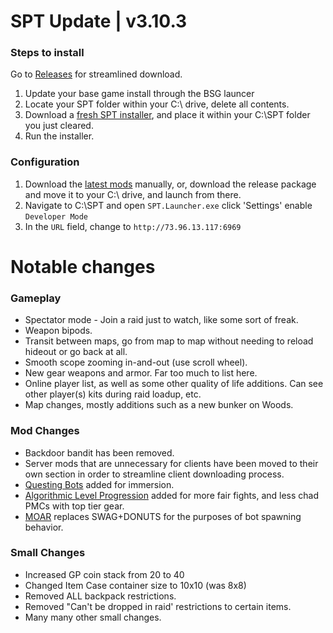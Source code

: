 # SPT Update | v3.10.3

### Steps to install
Go to [Releases](https://github.com/werlior/The-Boys/releases/tag/Full_Release) for streamlined download.
1. Update your base game install through the BSG launcer
2. Locate your SPT folder within your C:\ drive, delete all contents.
3. Download a [fresh SPT installer](https://sp-tarkov.com/#download), and place it within your C:\SPT folder you just cleared.
4. Run the installer.
### Configuration
1. Download the [latest mods](https://github.com/werlior/The-Boys/blob/main/README.md) manually, or, download the release package and move it to your C:\ drive, and launch from there.
2. Navigate to C:\SPT and open `SPT.Launcher.exe` click 'Settings' enable `Developer Mode` 
3. In the `URL` field, change to `http://73.96.13.117:6969`




# Notable changes
### Gameplay
- Spectator mode - Join a raid just to watch, like some sort of freak.
- Weapon bipods.
- Transit between maps, go from map to map without needing to reload hideout or go back at all.
- Smooth scope zooming in-and-out (use scroll wheel).
- New gear weapons and armor. Far too much to list here.
- Online player list, as well as some other quality of life additions. Can see other player(s) kits during raid loadup, etc.
- Map changes, mostly additions such as a new bunker on Woods.

### Mod Changes
- Backdoor bandit has been removed.
- Server mods that are unnecessary for clients have been moved to their own section in order to streamline client downloading process.
- [Questing Bots](https://hub.sp-tarkov.com/files/file/1534-questing-bots/) added for immersion.
- [Algorithmic Level Progression](https://hub.sp-tarkov.com/files/file/1400-alp-algorithmic-level-progression/) added for more fair fights, and less chad PMCs with top tier gear.
- [MOAR](https://hub.sp-tarkov.com/files/file/1059-moar-ultra-lite-spawn-mod/#tab_a632c3fc09ef599d49595c714839f984b9122871) replaces SWAG+DONUTS for the purposes of bot spawning behavior.

### Small Changes
- Increased GP coin stack from 20 to 40
- Changed Item Case container size to 10x10 (was 8x8)
- Removed ALL backpack restrictions.
- Removed "Can't be dropped in raid' restrictions to certain items.
- Many many other small changes.
